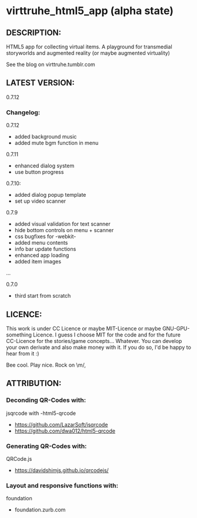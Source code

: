 # virttruhe_html5_app (alpha state)

## DESCRIPTION:
HTML5 app for collecting virtual items. A playground for transmedial storyworlds and augmented reality (or maybe augmented virtuality) 

See the blog on virttruhe.tumblr.com

## LATEST VERSION:
0.7.12

### Changelog:
0.7.12
- added background music
- added mute bgm function in menu

0.7.11
- enhanced dialog system
- use button progress

0.7.10: 
- added dialog popup template
- set up video scanner

0.7.9
- added visual validation for text scanner
- hide bottom controls on menu + scanner
- css bugfixes for -webkit-
- added menu contents
- info bar update functions
- enhanced app loading
- added item images

...

0.7.0
- third start from scratch

## LICENCE:
This work is under CC Licence or maybe MIT-Licence or maybe GNU-GPU-something Licence.
I guess I choose MIT for the code and for the future CC-Licence for the stories/game concepts...
Whatever. You can develop your own derivate and also make money with it. If you do so, I'd be happy to hear from it :)

Bee cool. Play nice. Rock on \m/,

## ATTRIBUTION:
### Deconding QR-Codes with:
jsqrcode with -html5-qrcode
- https://github.com/LazarSoft/jsqrcode
- https://github.com/dwa012/html5-qrcode

### Generating QR-Codes with:
QRCode.js
- https://davidshimjs.github.io/qrcodejs/

### Layout and responsive functions with:
foundation
- foundation.zurb.com